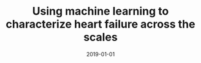 ---
title: "Using machine learning to characterize heart failure across the scales"
collection: publications
permalink: /publication/2019-01-01-Using-machine-learning-to-characterize-heart-failure-across-the-scales
date: 2019-01-01
venue: 'Biomechanics and modeling in mechanobiology'
paperurl: 'https://link.springer.com/article/10.1007/s10237-019-01190-w'
citation: ' Mathias Peirlinck,  F Sahli,  KL Sack,  JS Choy,  GS Kassab,  JM Guccione,  M De,  Patrick Segers,  E Kuhl, &quot;Using machine learning to characterize heart failure across the scales.&quot; Biomechanics and modeling in mechanobiology, 2019.'
authors: 'Mathias Peirlinck, F Sahli, KL Sack, JS Choy, GS Kassab, JM Guccione, M De, Patrick Segers, E Kuhl'
---